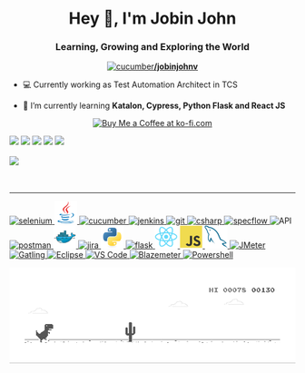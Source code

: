 <h1 align="center">Hey 👋, I'm Jobin John</h1>
<h3 align="center">Learning, Growing and Exploring the World</h3>
<p align="center">
 <a  href="https://www.linkedin.com/in/jobinjohnv/" target="_blank"> <img src="https://image.flaticon.com/icons/png/512/174/174857.png" alt="cucumber" width="17" height="17"/><b>/jobinjohnv</b></a>
  </p>
<p align="center">  
  
</p>
<p align="center">  </p>

- 💻 Currently working as Test Automation Architect in TCS

- 🎯 I’m currently learning **Katalon, Cypress, Python Flask and React JS**



<p align="center">
<a href='https://ko-fi.com/jobin' target='_blank'><img height='36' style='border:0px;height:36px;' src='https://cdn.ko-fi.com/cdn/kofi3.png?v=5' border='5' alt='Buy Me a Coffee at ko-fi.com' /></a>
</p>

![](https://github-profile-summary-cards.vercel.app/api/cards/profile-details?username=jobinjohnv&theme=nord_bright)
![](https://github-profile-summary-cards.vercel.app/api/cards/repos-per-language?username=jobinjohnv&theme=nord_bright)
![](https://github-profile-summary-cards.vercel.app/api/cards/most-commit-language?username=jobinjohnv&theme=nord_bright)
![](https://github-profile-summary-cards.vercel.app/api/cards/stats?username=jobinjohnv&theme=nord_bright)
![](https://github-profile-summary-cards.vercel.app/api/cards/productive-time?username=jobinjohnv&theme=nord_bright)



<p>
<a href="#" onclick="return false;">
  <img align="center" src="https://github-readme-stats.vercel.app/api/top-langs/?username=jobinjohnv&hide_border=true&count_private=true&hide=jupyter%20notebook,php,asp,css&langs_count=10" />
</a><br><br><br>
</p>




<hr><p align="center">
  
  <a href="https://www.selenium.dev" target="_blank"> <img src="https://raw.githubusercontent.com/detain/svg-logos/780f25886640cef088af994181646db2f6b1a3f8/svg/selenium-logo.svg" alt="selenium" width="40" height="40"/> </a>
  <a href="https://www.java.com" target="_blank"> <img src="https://github.com/devicons/devicon/blob/master/icons/java/java-original.svg" alt="java" width="40" height="40"/> </a>
 <a href="https://cucumber.io/" target="_blank"> <img src="https://cdn.worldvectorlogo.com/logos/cucumber.svg" alt="cucumber" width="40" height="40"/> </a>
<a href="https://www.jenkins.io" target="_blank"> <img src="https://www.vectorlogo.zone/logos/jenkins/jenkins-icon.svg" alt="jenkins" width="40" height="40"/> </a> 
<a href="https://git-scm.com/" target="_blank"> <img src="https://www.vectorlogo.zone/logos/git-scm/git-scm-icon.svg" alt="git" width="40" height="40"/> </a>
<a href="https://docs.microsoft.com/en-us/dotnet/csharp/" target="_blank"> <img src="https://cdnlogo.com/logos/c/27/c.svg" alt="csharp" width="40" height="40"/> </a>
<a href="https://specflow.org/" target="_blank"> <img src="https://www.nuget.org/profiles/specflow/avatar?imageSize=512" alt="specflow" width="40" height="40"/> </a>
<img src="https://rigor.com/wp-content/uploads/2016/06/api-a397cc184c5622fb5130af1b7baf149d.png" alt="API"  width="40" height="40"/>
<a href="https://postman.com" target="_blank"> <img src="https://www.vectorlogo.zone/logos/getpostman/getpostman-icon.svg" alt="postman" width="40" height="40"/> </a>
<a href="https://www.docker.com/" target="_blank"> <img src="https://github.com/devicons/devicon/blob/master/icons/docker/docker-original.svg" alt="docker" width="40" height="40"/> </a>
<a href="https://www.atlassian.com/software/jira" target="_blank"> <img src="https://cdn.worldvectorlogo.com/logos/jira-3.svg" alt="jira" width="40" height="40"/> </a>
<a href="https://www.python.org" target="_blank"> <img src="https://github.com/devicons/devicon/blob/master/icons/python/python-original.svg" alt="python" width="40" height="40"/> </a>
<a href="https://flask.palletsprojects.com/" target="_blank"> <img src="https://www.vectorlogo.zone/logos/pocoo_flask/pocoo_flask-icon.svg" alt="flask" width="40" height="40"/> </a>
<a href="https://reactjs.org/" target="_blank"> <img src="https://github.com/devicons/devicon/blob/master/icons/react/react-original.svg" alt="react" width="40" height="40"/> </a> 
<a href="https://developer.mozilla.org/en-US/docs/Web/JavaScript" target="_blank"> <img src="https://github.com/devicons/devicon/blob/master/icons/javascript/javascript-original.svg" alt="javascript" width="40" height="40"/> </a>
<a href="https://www.mysql.com/" target="_blank"> <img src="https://github.com/devicons/devicon/blob/master/icons/mysql/mysql-original.svg" alt="mysql" width="40" height="40"/> </a>
<a href="https://jmeter.apache.org/" target="_blank"> <img src="http://jmeter.apache.org/images/jmeter.png" alt="JMeter" width="95" height="30"/> </a>
<a href="https://gatling.io/" target="_blank"> <img src="https://gatling.io/wp-content/uploads/2019/04/logo-gatling-transparent@15x.svg" alt="Gatling" width="40" height="40"/> </a>
<a href="https://www.eclipse.org/" target="_blank"> <img src="https://cdn.freebiesupply.com/logos/large/2x/eclipse-11-logo-png-transparent.png" alt="Eclipse" width="40" height="40"/> </a>
<a href="https://code.visualstudio.com/" target="_blank"> <img src="https://user-images.githubusercontent.com/674621/71187801-14e60a80-2280-11ea-94c9-e56576f76baf.png" alt="VS Code" width="40" height="40"/> </a>
<a href="https://www.blazemeter.com/" target="_blank"> <img src="https://www.blazemeter.com/new_images/bzm-logo.png" alt="Blazemeter" width="40" height="40"/> </a>
<a href="https://docs.microsoft.com/en-us/powershell/" target="_blank"> <img src="https://3.bp.blogspot.com/-a7jPVdFk9Hw/W_XeTJX6JyI/AAAAAAAAC2c/HCtxP0wSSs0wEMKJOYq7pivEJaSVin92gCLcBGAs/s1600/powershell.png" alt="Powershell" width="40" height="40"/> </a>


</p>


![dino](https://github.com/SaravananVijayamuthu/SaravananVijayamuthu/blob/master/dino.gif)
